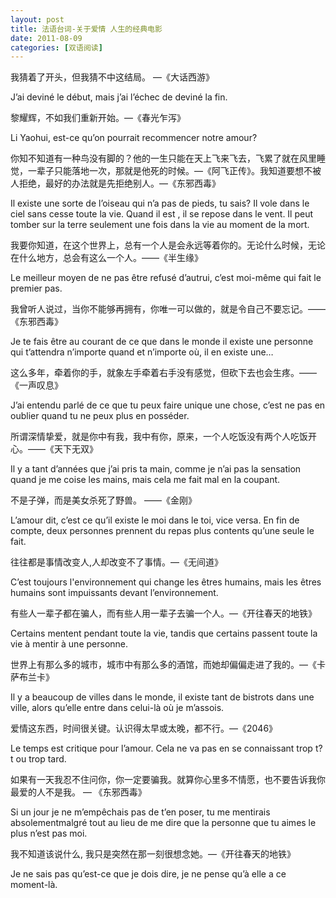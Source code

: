 ```yaml
---
layout: post
title: 法语台词-关于爱情 人生的经典电影
date: 2011-08-09
categories: [双语阅读]  
---
```


我猜着了开头，但我猜不中这结局。 —《大话西游》

J’ai deviné le début, mais j’ai l’échec de deviné la fin.

黎耀辉，不如我们重新开始。—《春光乍泻》

Li Yaohui, est-ce qu’on pourrait recommencer notre amour?

你知不知道有一种鸟没有脚的？他的一生只能在天上飞来飞去，飞累了就在风里睡觉，一辈子只能落地一次，那就是他死的时候。—《阿飞正传》。我知道要想不被人拒绝，最好的办法就是先拒绝别人。—《东邪西毒》

Il existe une sorte de l’oiseau qui n’a pas de pieds, tu sais? Il vole dans le ciel sans cesse toute la vie. Quand il est , il se repose dans le vent. Il peut tomber sur la terre seulement une fois dans la vie au moment de la mort.

我要你知道，在这个世界上，总有一个人是会永远等着你的。无论什么时候，无论在什么地方，总会有这么一个人。——《半生缘》

Le meilleur moyen de ne pas être refusé d’autrui, c’est moi-même qui fait le premier pas.

我曾听人说过，当你不能够再拥有，你唯一可以做的，就是令自己不要忘记。——《东邪西毒》

Je te fais être au courant de ce que dans le monde il existe une personne qui t’attendra n’importe quand et n’importe où, il en existe une…

这么多年，牵着你的手，就象左手牵着右手没有感觉，但砍下去也会生疼。——《一声叹息》

J’ai entendu parlé de ce que tu peux faire unique une chose, c’est ne pas en oublier quand tu ne peux plus en posséder.

所谓深情挚爱，就是你中有我，我中有你，原来，一个人吃饭没有两个人吃饭开心。——《天下无双》

Il y a tant d’années que j’ai pris ta main, comme je n’ai pas la sensation quand je me coise les mains, mais cela me fait mal en la coupant.

不是子弹，而是美女杀死了野兽。 ——《金刚》

L’amour dit, c’est ce qu’il existe le moi dans le toi, vice versa. En fin de compte, deux personnes prennent du repas plus contents qu’une seule le fait.

往往都是事情改变人,人却改变不了事情。—《无间道》

C’est toujours l'environnement qui change les êtres humains, mais les êtres humains sont impuissants devant l’environnement.

有些人一辈子都在骗人，而有些人用一辈子去骗一个人。—《开往春天的地铁》

Certains mentent pendant toute la vie, tandis que certains passent toute la vie à mentir à une personne.

世界上有那么多的城市，城市中有那么多的酒馆，而她却偏偏走进了我的。—《卡萨布兰卡》

Il y a beaucoup de villes dans le monde, il existe tant de bistrots dans une ville, alors qu’elle entre dans celui-là où je m’assois.

爱情这东西，时间很关键。认识得太早或太晚，都不行。—《2046》

Le temps est critique pour l’amour. Cela ne va pas en se connaissant trop t?t ou trop tard.

如果有一天我忍不住问你，你一定要骗我。就算你心里多不情愿，也不要告诉我你最爱的人不是我。 — 《东邪西毒》

Si un jour je ne m’empêchais pas de t’en poser, tu me mentirais absolementmalgré tout au lieu de me dire que la personne que tu aimes le plus n’est pas moi.

我不知道该说什么, 我只是突然在那一刻很想念她。—《开往春天的地铁》

Je ne sais pas qu’est-ce que je dois dire, je ne pense qu’à elle a ce moment-là.
